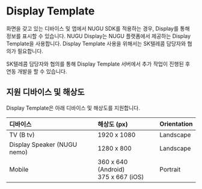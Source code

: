 # Display Template

화면을 갖고 있는 디바이스 및 앱에서 NUGU SDK를 적용하는 경우, Display를 통해 정보를 표시할 수 있습니다. NUGU Display는 NUGU 플랫폼에서 제공하는 Display Template을 사용합니다. Display Template 사용을 위해서는 SK텔레콤 담당자와 협의가 필요합니다.

SK텔레콤 담당자와 협의를 통해 Display Template 서버에서 추가 작업이 진행된 후 연동 개발을 할 수 있습니다.

## 지원 디바이스 및 해상도

Display Template은 아래 디바이스 및 해상도를 지원합니다.

| 디바이스 | 해상도 \(px\) | Orientation |
| :--- | :--- | :--- |
| TV \(B tv\) | 1920 x 1080 | Landscape |
| Display Speaker \(NUGU nemo\) | 1280 x 800 | Landscape |
| Mobile | 360 x 640 \(Android\)<br>375 x 667 \(iOS\) | Portrait |

